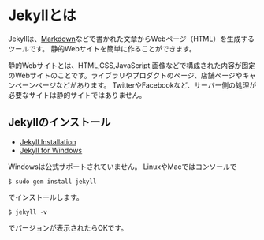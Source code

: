 # Jekyllとは

Jekyllは、[Markdown](http://daringfireball.net/projects/markdown/syntax)などで書かれた文章からWebページ（HTML）を生成するツールです。
静的Webサイトを簡単に作ることができます。

静的Webサイトとは、HTML,CSS,JavaScript,画像などで構成された内容が固定のWebサイトのことです。ライブラリやプロダクトのページ、店舗ページやキャンペーンページなどがあります。
TwitterやFacebookなど、サーバー側の処理が必要なサイトは静的サイトではありません。

## Jekyllのインストール

* [Jekyll Installation](https://jekyllrb.com/docs/installation/)
* [Jekyll for Windows](https://jekyllrb.com/docs/windows/#installation)

Windowsは公式サポートされていません。
LinuxやMacではコンソールで
```
$ sudo gem install jekyll
```
でインストールします。
```
$ jekyll -v
```
でバージョンが表示されたらOKです。



